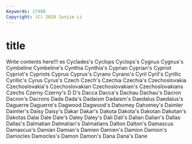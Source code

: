 ```yaml
---
Keywords: 17498
Copyright: (C) 2020 Junjie Li
---
```


# title

Write contents here!!!
es 
Cyclades's 
Cyclops 
Cyclops's 
Cygnus 
Cygnus's 
Cymbeline 
Cymbeline's 
Cynthia
Cynthia's 
Cyprian 
Cyprian's 
Cypriot 
Cypriot's 
Cypriots 
Cyprus 
Cyprus's 
Cyrano 
Cyrano's
Cyril 
Cyril's 
Cyrillic 
Cyrillic's 
Cyrus 
Cyrus's 
Czech 
Czech's 
Czechia 
Czechia's
Czechoslovakia 
Czechoslovakia's 
Czechoslovakian 
Czechoslovakian's 
Czechoslovakians 
Czechs 
Czerny 
Czerny's 
D 
D's
Dacca 
Dacca's 
Dachau 
Dachau's 
Dacron 
Dacron's 
Dacrons 
Dada 
Dada's 
Dadaism
Dadaism's 
Daedalus 
Daedalus's 
Daguerre 
Daguerre's 
Dagwood 
Dagwood's 
Dahomey 
Dahomey's 
Daimler
Daimler's 
Daisy 
Daisy's 
Dakar 
Dakar's 
Dakota 
Dakota's 
Dakotan 
Dakotan's 
Dakotas
Dalai 
Dale 
Dale's 
Daley 
Daley's 
Dali 
Dali's 
Dalian 
Dalian's 
Dallas
Dallas's 
Dalmatian 
Dalmatian's 
Dalmatians 
Dalton 
Dalton's 
Damascus 
Damascus's 
Damian 
Damian's
Damien 
Damien's 
Damion 
Damion's 
Damocles 
Damocles's 
Damon 
Damon's 
Dana 
Dana's
Dane 
